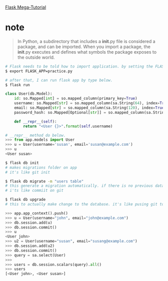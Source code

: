 [Flask Mega-Tutorial](https://www.amazon.com/New-Improved-Flask-Mega-Tutorial-ebook/dp/B079KPG4HT/ref=sr_1_1?crid=3IVREYVPEUX2D&dib=eyJ2IjoiMSJ9.0mhRtTd6i2aJn4Sesierj5QSD8Oa9uAc1LE8XUO5D4pAVliY47tCLanADC03b5z0BZztHqam37u8hIxHe51_nHRSNefw6n93tzH-cyeF7S4.fbP0RoG7gR57KvYTPeP9Zmc7UIGoGZ4uoi0O4KvsBj0&dib_tag=se&keywords=flask+mega+tutorial&qid=1725951534&sprefix=flask+mega+tutoria%2Caps%2C293&sr=8-1)

# note

> In Python, a subdirectory that includes a **init**.py file is considered a package, and can be imported. When you import a package, the **init**.py executes and defines what symbols the package exposes to the outside world.

```bash
# Flask needs to be told how to import application. by setting the FLASK_APP environment variable:
$ export FLASK_APP=practice.py

# after that, I can run flask app by type below.
$ flask run
```

```python
class User(db.Model):
    id: so.Mapped[int] = so.mapped_column(primary_key=True)
    username: so.Mapped[str] = so.mapped_column(sa.String(64), index=True, unique=True)
    email: so.Mapped[str] = so.mapped_column(sa.String(120), index=True, unique=True)
    password_hash: so.Mapped[Optional[str]] = so.mapped_column(sa.String(256))

    def __repr__(self):
        return "<User {}>".format(self.username)

# __repr__ method do below.
>>> from app.models import User
>>> u = User(username='susan', email='susan@example.com')
>>> u
<User susan>
```

```bash
$ flask db init
# makes migrations folder on app
# it's like git init

$ flask db migrate -m "users table"
# this generate a migration automatically. if there is no previous database, the automatic migration will add the entire User model to the migration script.
# i'ts like commiit on git

$ flask db upgrade
# this to actually make change to the database. it's like pusing git to the github.
```

```python
>>> app.app_context().push()
>>> u = User(username="john", email="john@example.com")
>>> db.session.add(u)
>>> db.session.commit()
>>> u
<User john>
>>> u2 = User(username="susan", email="susang@example.com")
>>> db.session.add(u2)
>>> db.session.commit()
>>> query = sa.select(User)
>>>
>>> users = db.session.scalars(query).all()
>>> users
[<User john>, <User susan>]
```
